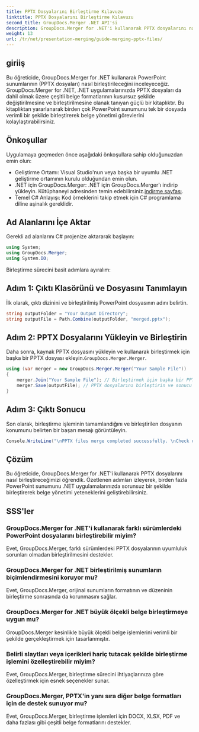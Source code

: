 ```yaml
---
title: PPTX Dosyalarını Birleştirme Kılavuzu
linktitle: PPTX Dosyalarını Birleştirme Kılavuzu
second_title: GroupDocs.Merger .NET API'si
description: GroupDocs.Merger for .NET'i kullanarak PPTX dosyalarını nasıl birleştireceğinizi öğrenin. Bu güçlü .NET kitaplığıyla belge yönetimini kolaylaştırın.
weight: 13
url: /tr/net/presentation-merging/guide-merging-pptx-files/
---
```

## giriiş
Bu öğreticide, GroupDocs.Merger for .NET kullanarak PowerPoint sunumlarının (PPTX dosyaları) nasıl birleştirileceğini inceleyeceğiz. GroupDocs.Merger for .NET, .NET uygulamalarınızda PPTX dosyaları da dahil olmak üzere çeşitli belge formatlarının kusursuz şekilde değiştirilmesine ve birleştirilmesine olanak tanıyan güçlü bir kitaplıktır. Bu kitaplıktan yararlanarak birden çok PowerPoint sunumunu tek bir dosyada verimli bir şekilde birleştirerek belge yönetimi görevlerini kolaylaştırabilirsiniz.
## Önkoşullar
Uygulamaya geçmeden önce aşağıdaki önkoşullara sahip olduğunuzdan emin olun:
- Geliştirme Ortamı: Visual Studio'nun veya başka bir uyumlu .NET geliştirme ortamının kurulu olduğundan emin olun.
- .NET için GroupDocs.Merger: .NET için GroupDocs.Merger'ı indirip yükleyin. Kütüphaneyi adresinden temin edebilirsiniz.[indirme sayfası](https://releases.groupdocs.com/merger/net/).
- Temel C# Anlayışı: Kod örneklerini takip etmek için C# programlama diline aşinalık gereklidir.

## Ad Alanlarını İçe Aktar
Gerekli ad alanlarını C# projenize aktararak başlayın:
```csharp
using System; 
using GroupDocs.Merger;
using System.IO;
```

Birleştirme sürecini basit adımlara ayıralım:
## Adım 1: Çıktı Klasörünü ve Dosyasını Tanımlayın
İlk olarak, çıktı dizinini ve birleştirilmiş PowerPoint dosyasının adını belirtin.
```csharp
string outputFolder = "Your Output Directory";
string outputFile = Path.Combine(outputFolder, "merged.pptx");
```
## Adım 2: PPTX Dosyalarını Yükleyin ve Birleştirin
 Daha sonra, kaynak PPTX dosyasını yükleyin ve kullanarak birleştirmek için başka bir PPTX dosyası ekleyin.`GroupDocs.Merger.Merger`.
```csharp
using (var merger = new GroupDocs.Merger.Merger("Your Sample File"))
{
    merger.Join("Your Sample File"); // Birleştirmek için başka bir PPTX dosyası ekleyin
    merger.Save(outputFile); // PPTX dosyalarını birleştirin ve sonucu kaydedin
}
```
## Adım 3: Çıktı Sonucu
Son olarak, birleştirme işleminin tamamlandığını ve birleştirilen dosyanın konumunu belirten bir başarı mesajı görüntüleyin.
```csharp
Console.WriteLine("\nPPTX files merge completed successfully. \nCheck output in {0}", outputFolder);
```

## Çözüm
Bu öğreticide, GroupDocs.Merger for .NET'i kullanarak PPTX dosyalarını nasıl birleştireceğimizi öğrendik. Özetlenen adımları izleyerek, birden fazla PowerPoint sunumunu .NET uygulamalarınızda sorunsuz bir şekilde birleştirerek belge yönetimi yeteneklerini geliştirebilirsiniz.

## SSS'ler
### GroupDocs.Merger for .NET'i kullanarak farklı sürümlerdeki PowerPoint dosyalarını birleştirebilir miyim?
Evet, GroupDocs.Merger, farklı sürümlerdeki PPTX dosyalarının uyumluluk sorunları olmadan birleştirilmesini destekler.
### GroupDocs.Merger for .NET birleştirilmiş sunumların biçimlendirmesini koruyor mu?
Evet, GroupDocs.Merger, orijinal sunumların formatının ve düzeninin birleştirme sonrasında da korunmasını sağlar.
### GroupDocs.Merger for .NET büyük ölçekli belge birleştirmeye uygun mu?
GroupDocs.Merger kesinlikle büyük ölçekli belge işlemlerini verimli bir şekilde gerçekleştirmek için tasarlanmıştır.
### Belirli slaytları veya içerikleri hariç tutacak şekilde birleştirme işlemini özelleştirebilir miyim?
Evet, GroupDocs.Merger, birleştirme sürecini ihtiyaçlarınıza göre özelleştirmek için esnek seçenekler sunar.
### GroupDocs.Merger, PPTX'in yanı sıra diğer belge formatları için de destek sunuyor mu?
Evet, GroupDocs.Merger, birleştirme işlemleri için DOCX, XLSX, PDF ve daha fazlası gibi çeşitli belge formatlarını destekler.
